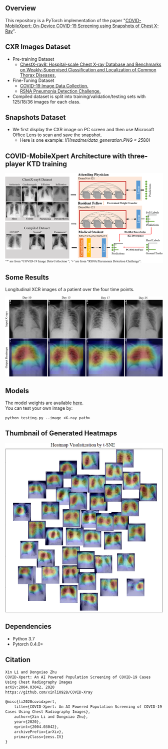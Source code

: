 Overview
----
This repository is a PyTorch implementation of the paper "[COVID-MobileXpert: On-Device COVID-19
Screening using Snapshots of Chest X-Ray](https://arxiv.org/abs/2004.03042)".

CXR Images Dataset
-----
* Pre-training Dataset
  * [ChestX-ray8: Hospital-scale Chest X-ray Database and Benchmarks on Weakly-Supervised Classification and Localization of Common Thorax Diseases.](https://nihcc.app.box.com/v/ChestXray-NIHCC)  
* Fine-Tuning Dataset
  * [COVID-19 Image Data Collection.](https://github.com/ieee8023/covid-chestxray-dataset)  
  * [RSNA Pneumonia Detection Challenge.](https://www.kaggle.com/c/rsna-pneumonia-detection-challenge)  
* Compiled dataset is split into training/validation/testing sets with 125/18/36 images for each class.

Snapshots Dataset
------
* We first display the CXR image on PC screen and then use Microsoft Office Lens to scan and save the snapshot.
  * Here is one example:
  *![](readme/data_generation.PNG = 25*80)



COVID-MobileXpert Architecture with three-player KTD training
----
![](covid-mobileXpert.png)

Some Results
----
Longitudinal XCR images of a patient over the four time points.  

![](readme/one_patient.PNG)



Models
----
The model weights are available [here](https://drive.google.com/drive/folders/1AUtsxjPNVJiTboFFTzzqyeCKBPvMxbII?usp=sharing).  
You can test your own image by:
```
python testing.py --image <X-ray path>
```

Thumbnail of Generated Heatmaps
-----
![](readme/heatmap.PNG)




Dependencies
-----
* Python 3.7
* Pytorch 0.4.0+

Citation
------
```
Xin Li and Dongxiao Zhu
COVID-Xpert: An AI Powered Population Screening of COVID-19 Cases Using Chest Radiography Images
arXiv:2004.03042, 2020
https://github.com/xinli0928/COVID-Xray
```
```
@misc{li2020covidxpert,
    title={COVID-Xpert: An AI Powered Population Screening of COVID-19 Cases Using Chest Radiography Images},
    author={Xin Li and Dongxiao Zhu},
    year={2020},
    eprint={2004.03042},
    archivePrefix={arXiv},
    primaryClass={eess.IV}
}
```
